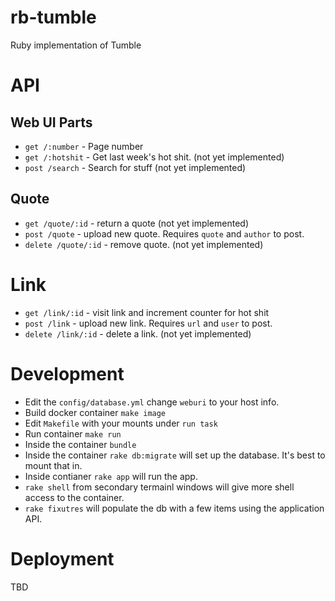 # rb-tumble
Ruby implementation of Tumble


# API

## Web UI Parts

 * `get /:number` - Page number
 * `get /:hotshit` - Get last week's hot shit. (not yet implemented)
 * `post /search` - Search for stuff (not yet implemented)

## Quote

 * `get /quote/:id` - return a quote (not yet implemented)
 * `post /quote`  - upload new quote. Requires `quote` and `author` to post.
 * `delete /quote/:id` - remove quote. (not yet implemented)

# Link

  * `get /link/:id` - visit link and increment counter for hot shit
  * `post /link` - upload new link. Requires `url` and `user` to post.
  * `delete /link/:id` - delete a link. (not yet implemented)


# Development
  
  * Edit the `config/database.yml` change `weburi` to your host info.
  * Build docker container `make image`
  * Edit `Makefile` with your mounts under `run task`
  * Run container `make run`
  * Inside the container `bundle`
  * Inside the container `rake db:migrate` will set up the database. It's best to mount that in.
  * Inside contianer `rake app` will run the app.
  * `rake shell` from secondary termainl windows will give more shell access to the container.
  * `rake fixutres` will populate the db with a few items using the application API.


# Deployment
TBD
